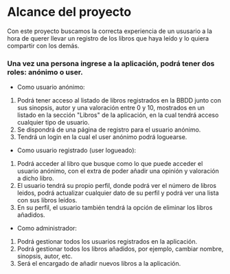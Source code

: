 # Alcance del proyecto

Con este proyecto buscamos la correcta experiencia de un ususario a la hora de querer llevar un registro de los libros que haya leído y lo quiera compartir con los demás.

### Una vez una persona ingrese a la aplicación, podrá tener dos roles: anónimo o user.

* Como usuario anónimo: 
1. Podrá tener acceso al listado de libros registrados en la BBDD junto con sus sinopsis, autor y una valoración entre 0 y 10, mostrados en un listado en la sección "Libros" de la aplicación, en la cual tendrá acceso cualquier tipo de usuario. 
2. Se dispondrá de una página de registro para el usuario anónimo.
3. Tendrá un login en la cual el user anónimo podrá loguearse.

* Como usuario registrado (user logueado): 
1. Podrá acceder al libro que busque como lo que puede acceder el usuario anónimo, con el extra de poder añadir una opinión y valoración a dicho libro. 
2. El usuario tendrá su propio perfil, donde podrá ver el número de libros leidos, podrá actualizar cualquier dato de su perfil y podrá ver una lista con sus libros leídos.
3. En su perfil, el usuario también tendrá la opción de eliminar los libros añadidos. 

* Como administrador:
1. Podrá gestionar todos los usuarios registrados en la aplicación.
2. Podrá gestionar todos los libros añadidos, por ejemplo, cambiar nombre, sinopsis, autor, etc.
3. Será el encargado de añadir nuevos libros a la aplicación.
